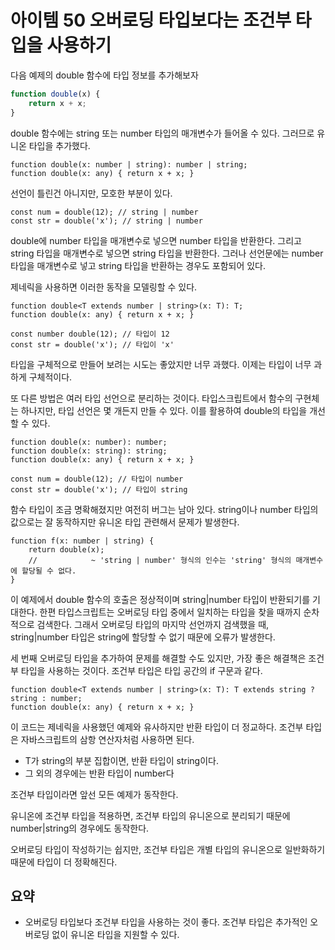 # 아이템 50 오버로딩 타입보다는 조건부 타입을 사용하기


다음 예제의 double 함수에 타입 정보를 추가해보자
``` js
function double(x) {
    return x + x;
}
```

double 함수에는 string 또는 number 타입의 매개변수가 들어올 수 있다. 그러므로 유니온 타입을 추가했다.

``` tsx
function double(x: number | string): number | string;
function double(x: any) { return x + x; }
```

선언이 틀린건 아니지만, 모호한 부분이 있다.

``` tsx
const num = double(12); // string | number
const str = double('x'); // string | number
```

double에 number 타입을 매개변수로 넣으면 number 타입을 반환한다. 그리고 string 타입을 매개변수로 넣으면 string 타입을 반환한다.
그러나 선언문에는 number 타입을 매개변수로 넣고 string 타입을 반환하는 경우도 포함되어 있다.

제네릭을 사용하면 이러한 동작을 모델링할 수 있다.

``` tsx
function double<T extends number | string>(x: T): T;
function double(x: any) { return x + x; }

const number double(12); // 타입이 12
const str = double('x'); // 타입이 'x'
```

타입을 구체적으로 만들어 보려는 시도는 좋았지만 너무 과했다. 이제는 타입이 너무 과하게 구체적이다. 

또 다른 방법은 여러 타입 선언으로 분리하는 것이다. 타입스크립트에서 함수의 구현체는 하나지만, 타입 선언은 몇 개든지 만들 수 있다. 이를 활용하여 double의 타입을 개선할 수 있다.

``` tsx
function double(x: number): number;
function double(x: string): string;
function double(x: any) { return x + x; }

const num = double(12); // 타입이 number
const str = double('x'); // 타입이 string
```

함수 타입이 조금 명확해졌지만 여전히 버그는 남아 있다. string이나 number 타입의 값으로는 잘 동작하지만 유니온 타입 관련해서 문제가 발생한다.

``` tsx
function f(x: number | string) {
    return double(x);
    //            ~ 'string | number' 형식의 인수는 'string' 형식의 매개변수에 할당될 수 없다.
}
```

이 예제에서 double 함수의 호출은 정상적이며 string|number 타입이 반환되기를 기대한다. 한편 타입스크립트는 오버로딩 타입 중에서 일치하는 타입을 찾을 때까지 순차적으로 검색한다. 그래서 오버로딩 타입의 마지막 선언까지 검색했을 때, string|number 타입은 string에 할당할 수 없기 때문에 오류가 발생한다.

세 번째 오버로딩 타입을 추가하여 문제를 해결할 수도 있지만, 가장 좋은 해결책은 조건부 타입을 사용하는 것이다.
조건부 타입은 타입 공간의 if 구문과 같다.

``` tsx
function double<T extends number | string>(x: T): T extends string ? string : number;
function double(x: any) { return x + x; }
```
이 코드는 제네릭을 사용했던 예제와 유사하지만 반환 타입이 더 정교하다.
조건부 타입은 자바스크립트의 삼항 연산자처럼 사용하면 된다.

- T가 string의 부분 집합이면, 반환 타입이 string이다.
- 그 외의 경우에는 반환 타입이 number다

조건부 타입이라면 앞선 모든 예제가 동작한다.

유니온에 조건부 타입을 적용하면, 조건부 타입의 유니온으로 분리되기 때문에 number|string의 경우에도 동작한다. 

오버로딩 타입이 작성하기는 쉽지만, 조건부 타입은 개별 타입의 유니온으로 일반화하기 때문에 타입이 더 정확해진다.

## 요약
- 오버로딩 타입보다 조건부 타입을 사용하는 것이 좋다. 조건부 타입은 추가적인 오버로딩 없이 유니온 타입을 지원할 수 있다.